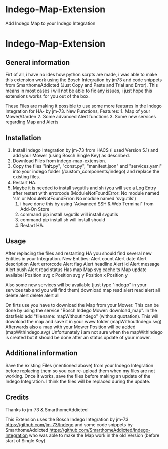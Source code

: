 # Indego-Map-Extension
Add Indego Map to your Indego Integration

# Indego-Map-Extension

## General information

Firt of all, i have no ides how python scrpts are made, i was able to make this extension work using the Bosch Integration by jm73 and code snippets from SmarthomeAddicted (Just Copy and Paste and Trial and Error). 
This means in most cases i will not be able to fix any issues, i just hope this extensions works for you out of the box.

These Files are making it possible to use some more features in the Indego Integration for HA- by jm-73.
New Functions, Features:
	1. Map of your Mower/Garden
	2. Some advanced Alert functions
	3. Some new services regarding Map and Alerts

## Installation

1. Install Indego Integration by jm-73 from HACS (i used Version 5.1) and add your Mower (using Bosch Single Key) as described.
2. Download Files from indego-map-extension.
3. Copy the files "__init__.py", "const.py", "manifest.json" and "services.yaml" into your indego folder (/custom_components/indego) and replace the existing files. 
4. Restart HA.
5. Maybe it is needed to install svgutils and sh (you will see a Log Entry after restart with errorcode (ModuleNotFoundError: No module named 'sh' or ModuleNotFoundError: No module named 'svgutils')
	1. i have done this by using "Advanced SSH & Web Terminal" from Add-On Store
	2. command pip install svgutils will install svgutils
	3. command pip install sh will install should
	4. Restart HA.

## Usage

After replacing the files and restarting HA you should find several new Entities in your Integration.
New Entities:
Alert count
Alert date
Alert description
Alert errorcode
Alert flag
Alert headline
Alert id
Alert message
Alert push
Alert read status
Has map
Map svg cache ts
Map update availabel
Position svg x
Position svg y
Position x
Position y

Also some new services will be available (just type "indego" in your services tab and you will find them)
download map
read alert
read alert all
delete alert
delete alert all


On firts use you have to download the Map from your Mower. 
This can be done by using the service "Bosch Indego Mower: download_map". 
In the datafield add "filename: mapWithoutIndego" (without quotation).
This will download the map and save it in your www folder (mapWithoutIndego.svg)
Afterwards also a map with your Mower Position will be added (mapWithIndego.svg)
Unfortunately i am not sure when the mapWithIndego is created but it should be done after an status update of your mower.

## Additional information
Save the existing Files (mentioned above) from your Indego Integration before replacing them so you can re-upload them when my files are not working.
Once it works, save the files before making an update of the Indego Integration. I think the files will be replaced during the update.

## Credits

Thanks to jm-73 & SmarthomeAddicted

This Extension uses the Bosch Indego Integration by jm-73  https://github.com/jm-73/Indego
and some code snippets by SmarthomeAddicted https://github.com/SmarthomeAddicted/Indego-Integration who was able to make the Map work in the old Version (before start of Single Key)


